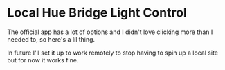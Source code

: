 # Local Hue Bridge Light Control

The official app has a lot of options and I didn't love clicking more than I needed to, so here's a lil thing.

In future I'll set it up to work remotely to stop having to spin up a local site but for now it works fine.